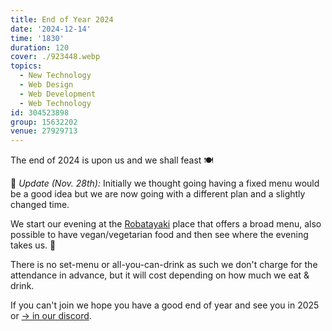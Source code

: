 ```yaml
---
title: End of Year 2024
date: '2024-12-14'
time: '1830'
duration: 120
cover: ./923448.webp
topics:
  - New Technology
  - Web Design
  - Web Development
  - Web Technology
id: 304523898
group: 15632202
venue: 27929713
---
```


The end of 2024 is upon us and we shall feast 🍽️

🔔 *Update (Nov. 28th):* Initially we thought going having a fixed menu would be a good idea but we are now going with a different plan and a slightly changed time.

We start our evening at the [Robatayaki](https://www.rikimaru-group.com/group/kakurechaya/) place that offers a broad menu, also possible to have vegan/vegetarian food and then see where the evening takes us. 🍾

There is no set-menu or all-you-can-drink as such we don't charge for the attendance in advance, but it will cost depending on how much we eat & drink.

If you can't join we hope you have a good end of year and see you in 2025 or [→ in our discord](https://owddm.com/discord).
